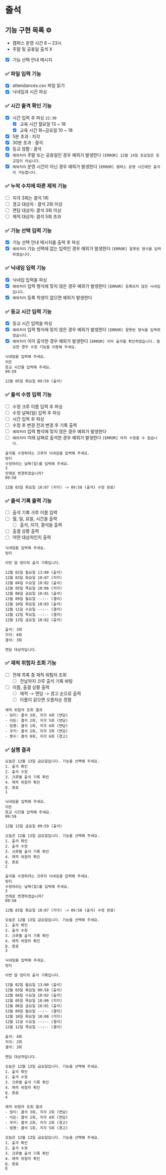 # 출석

## 기능 구현 목록 ⚙️

- 캠퍼스 운영 시간 8 ~ 23시
- 주말 및 공휴일 출석 X

- [x] 기능 선택 안내 메시지

### ✅ 파일 입력 기능
- [x] attendances.csv 파일 읽기
- [x] 닉네임과 시간 파싱

### ✅ 시간 출격 확인 기능
- [x] 시간 입력 후 파싱 `22:30`
    - [x] 교육 시간 월요일 13 ~ 18
    - [x] 교육 시간 화~금요일 10 ~ 18
- [x] 5분 초과 : 지각
- [x] 30분 초과 : 결석
- [x] 등교 않함 : 결석
- [x] `예외처리` 주말 또는 공휴일인 경우 예외가 발생한다 `[ERROR] 12월 14일 토요일은 등교일이 아닙니다.`
- [x] `예외처리` 운영 시간이 아닌 경우 예외가 발생한다 `[ERROR] 캠퍼스 운영 시간에만 출석이 가능합니다.`

### ✅ 누적 수치에 따른 제적 기능
- [ ] 지각 3회는 결석 1회
- [ ] 경고 대상자 : 결석 2회 이상
- [ ] 면담 대상자: 결석 3회 이상
- [ ] 제적 대상자: 결석 5회 초과

### ✅ 기능 선택 입력 기능
- [x] 기능 선택 안내 메시지를 출력 후 파싱
- [x] `예외처리` 기능 선택에 없는 입력인 경우 예외가 발생한다 `[ERROR] 잘못된 형식을 입력하였습니다.`

### ✅ 닉네임 입력 기능
- [x] 닉네임 입력을 파싱
- [x] `예외처리` 입력 형식에 맞지 않은 경우 예외가 발생한다 `[ERROR] 등록되지 않은 닉네임입니다.`
- [x] `예외처리` 등록 학생이 없으면 예외가 발생한다

### ✅ 등교 시간 입력 기능
- [x] 등교 시간 입력을 파싱
- [x] `예외처리` 입력 형식에 맞지 않은 경우 예외가 발생한다 `[ERROR] 잘못된 형식을 입력하였습니다.`
- [x] `예외처리` 이미 출석한 경우 예외가 발생한다 `[ERROR] 이미 출석을 확인하였습니다. 필요한 경우 수정 기능을 이용해 주세요.`
```
닉네임을 입력해 주세요.
이든
등교 시간을 입력해 주세요.
09:59

12월 05일 화요일 09:59 (출석)
```

### ✅ 출석 수정 입력 기능
- [ ] 수정 크루 이름 입력 후 파싱
- [ ] 수정 날짜(일) 입력 후 파싱
- [ ] 시간 입력 후 파싱
- [ ] 수정 후 변경 전과 변경 후 기록 출력
- [ ] `예외처리` 입력 형식에 맞지 않은 경우 예외가 발생한다
- [ ] `예외처리` 미래 날짜로 출석한 경우 예외가 발생한다 `[ERROR] 아직 수정할 수 없습니다.`

```
출석을 수정하려는 크루의 닉네임을 입력해 주세요.
빙티
수정하려는 날짜(일)를 입력해 주세요.
3
언제로 변경하겠습니까?
09:58

12월 03일 화요일 10:07 (지각) -> 09:58 (출석) 수정 완료!
```

### ✅ 출석 기록 출력 기능
- [ ] 출석 기록 크루 이름 입력
- [ ] 월, 일, 요일, 시간을 출력
    - [ ] 출석, 지각, 결석을 출력
- [ ] 출결 상황 출력
- [ ] 어떤 대상자인지 출력

```
닉네임을 입력해 주세요.
빙티

이번 달 빙티의 출석 기록입니다.

12월 02일 월요일 13:00 (출석)
12월 03일 화요일 10:07 (지각)
12월 04일 수요일 10:02 (출석)
12월 05일 목요일 10:06 (지각)
12월 06일 금요일 10:01 (출석)
12월 09일 월요일 --:-- (결석)
12월 10일 화요일 10:03 (출석)
12월 11일 수요일 --:-- (결석)
12월 12일 목요일 --:-- (결석)
12월 13일 금요일 10:02 (출석)

출석: 3회
지각: 0회
결석: 3회

면담 대상자입니다.
```

### ✅ 재적 위험자 조회 기능
- [ ] 전체 목록 중 재적 위험자 조회
    - [ ] 전날까지 크루 출석 기록 바탕
- [ ] 이름, 출결 상황 출력
    - [ ] 제적 -> 면담 -> 경고 순으로 출력
    - [ ] 이름이 같으면 오름차순 정렬
```
제적 위험자 조회 결과
- 빙티: 결석 3회, 지각 4회 (면담)
- 이든: 결석 2회, 지각 5회 (면담)
- 빙봉: 결석 1회, 지각 6회 (면담)
- 쿠키: 결석 2회, 지각 3회 (면담)
- 짱수: 결석 0회, 지각 6회 (경고)
```

### ✅ 실행 결과
```
오늘은 12월 13일 금요일입니다. 기능을 선택해 주세요.
1. 출석 확인
2. 출석 수정
3. 크루별 출석 기록 확인
4. 제적 위험자 확인
Q. 종료
1

닉네임을 입력해 주세요.
이든
등교 시간을 입력해 주세요.
09:59

12월 13일 금요일 09:59 (출석)

오늘은 12월 13일 금요일입니다. 기능을 선택해 주세요.
1. 출석 확인
2. 출석 수정
3. 크루별 출석 기록 확인
4. 제적 위험자 확인
Q. 종료
2

출석을 수정하려는 크루의 닉네임을 입력해 주세요.
빙티
수정하려는 날짜(일)를 입력해 주세요.
3
언제로 변경하겠습니까?
09:58

12월 03일 화요일 10:07 (지각) -> 09:58 (출석) 수정 완료!

오늘은 12월 13일 금요일입니다. 기능을 선택해 주세요.
1. 출석 확인
2. 출석 수정
3. 크루별 출석 기록 확인
4. 제적 위험자 확인
Q. 종료
3

닉네임을 입력해 주세요.
빙티

이번 달 빙티의 출석 기록입니다.

12월 02일 월요일 13:00 (출석)
12월 03일 화요일 09:58 (출석)
12월 04일 수요일 10:02 (출석)
12월 05일 목요일 10:06 (지각)
12월 06일 금요일 10:01 (출석)
12월 09일 월요일 --:-- (결석)
12월 10일 화요일 10:08 (지각)
12월 11일 수요일 --:-- (결석)
12월 12일 목요일 --:-- (결석)

출석: 4회
지각: 2회
결석: 3회

면담 대상자입니다.

오늘은 12월 13일 금요일입니다. 기능을 선택해 주세요.
1. 출석 확인
2. 출석 수정
3. 크루별 출석 기록 확인
4. 제적 위험자 확인
Q. 종료
4

제적 위험자 조회 결과
- 빙티: 결석 3회, 지각 2회 (면담)
- 이든: 결석 2회, 지각 4회 (면담)
- 쿠키: 결석 2회, 지각 2회 (경고)
- 빙봉: 결석 1회, 지각 5회 (경고)

오늘은 12월 13일 금요일입니다. 기능을 선택해 주세요.
1. 출석 확인
2. 출석 수정
3. 크루별 출석 기록 확인
4. 제적 위험자 확인
Q. 종료
Q
```